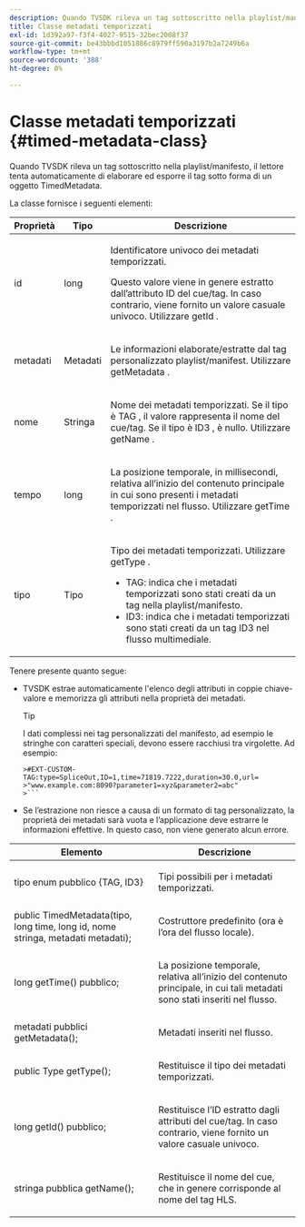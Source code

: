 ```yaml
---
description: Quando TVSDK rileva un tag sottoscritto nella playlist/manifesto, il lettore tenta automaticamente di elaborare ed esporre il tag sotto forma di un oggetto TimedMetadata.
title: Classe metadati temporizzati
exl-id: 1d392a97-f3f4-4027-9515-32bec2008f37
source-git-commit: be43bbbd1051886c8979ff590a3197b2a7249b6a
workflow-type: tm+mt
source-wordcount: '388'
ht-degree: 0%

---
```


# Classe metadati temporizzati {#timed-metadata-class}

Quando TVSDK rileva un tag sottoscritto nella playlist/manifesto, il lettore tenta automaticamente di elaborare ed esporre il tag sotto forma di un oggetto TimedMetadata.

La classe fornisce i seguenti elementi:

<table id="table_FFC56AC5B1E04DA99C9309C0223ABA90"> 
 <thead> 
  <tr> 
   <th colname="col1" class="entry"> Proprietà </th> 
   <th colname="col02" class="entry"> Tipo </th> 
   <th colname="col2" class="entry"> Descrizione </th> 
  </tr> 
 </thead>
 <tbody> 
  <tr> 
   <td colname="col1"> <span class="codeph"> id </span> </td> 
   <td colname="col02"> long </td> 
   <td colname="col2"> <p>Identificatore univoco dei metadati temporizzati. </p> <p>Questo valore viene in genere estratto dall’attributo ID del cue/tag. In caso contrario, viene fornito un valore casuale univoco. Utilizzare <span class="codeph"> getId </span>. </p> </td> 
  </tr> 
  <tr> 
   <td colname="col1"> <span class="codeph"> metadati </span> </td> 
   <td colname="col02"> Metadati </td> 
   <td colname="col2"> <p>Le informazioni elaborate/estratte dal tag personalizzato playlist/manifest. Utilizzare <span class="codeph"> getMetadata </span>. </p> </td> 
  </tr> 
  <tr> 
   <td colname="col1"> <span class="codeph"> nome </span> </td> 
   <td colname="col02"> Stringa </td> 
   <td colname="col2"> <p>Nome dei metadati temporizzati. Se il tipo è <span class="codeph"> TAG </span>, il valore rappresenta il nome del cue/tag. Se il tipo è <span class="codeph"> ID3 </span>, è nullo. Utilizzare <span class="codeph"> getName </span>. </p> </td> 
  </tr> 
  <tr> 
   <td colname="col1"> <span class="codeph"> tempo </span> </td> 
   <td colname="col02"> long </td> 
   <td colname="col2"> <p>La posizione temporale, in millisecondi, relativa all’inizio del contenuto principale in cui sono presenti i metadati temporizzati nel flusso. Utilizzare <span class="codeph"> getTime </span>. </p> </td> 
  </tr> 
  <tr> 
   <td colname="col1"> <span class="codeph"> tipo </span> </td> 
   <td colname="col02"> Tipo </td> 
   <td colname="col2"> <p>Tipo dei metadati temporizzati. Utilizzare <span class="codeph"> getType </span>. 
     <ul id="ul_70FBFB33E9F846D8B38592560CCE9560"> 
      <li id="li_739D30561BFB4D9B97DF212E4880BA2C">TAG: indica che i metadati temporizzati sono stati creati da un tag nella playlist/manifesto. </li> 
      <li id="li_E785E1DEF1CC4D9DBE7764E5D05EFAFC">ID3: indica che i metadati temporizzati sono stati creati da un tag ID3 nel flusso multimediale. </li> 
     </ul> </p> </td> 
  </tr> 
 </tbody> 
</table>

<!--<a id="section_737CC47997F74F80A3C5C6171ADE120E"></a>-->

Tenere presente quanto segue:

* TVSDK estrae automaticamente l&#39;elenco degli attributi in coppie chiave-valore e memorizza gli attributi nella proprietà dei metadati.

   >[!TIP]
   >
   >I dati complessi nei tag personalizzati del manifesto, ad esempio le stringhe con caratteri speciali, devono essere racchiusi tra virgolette. Ad esempio:
   >
   >
   ```
   >#EXT-CUSTOM-TAG:type=SpliceOut,ID=1,time=71819.7222,duration=30.0,url= 
   >"www.example.com:8090?parameter1=xyz&parameter2=abc"
   >```

* Se l’estrazione non riesce a causa di un formato di tag personalizzato, la proprietà dei metadati sarà vuota e l’applicazione deve estrarre le informazioni effettive. In questo caso, non viene generato alcun errore.

<table id="table_1BAE98BF23F641A3A5709EBE37B327F6"> 
 <thead> 
  <tr> 
   <th colname="col1" class="entry"> Elemento </th> 
   <th colname="col2" class="entry"> Descrizione </th> 
  </tr> 
 </thead>
 <tbody> 
  <tr> 
   <td colname="col1"> <span class="codeph"> tipo enum pubblico {TAG, ID3} </span> </td> 
   <td colname="col2"> <p>Tipi possibili per i metadati temporizzati. </p> </td> 
  </tr> 
  <tr> 
   <td colname="col1"> <span class="codeph"> public TimedMetadata(tipo, long time, long id, nome stringa, metadati metadati); </span> </td> 
   <td colname="col2"> <p>Costruttore predefinito (ora è l’ora del flusso locale). </p> </td> 
  </tr> 
  <tr> 
   <td colname="col1"> <span class="codeph"> long getTime() pubblico; </span> </td> 
   <td colname="col2"> <p>La posizione temporale, relativa all’inizio del contenuto principale, in cui tali metadati sono stati inseriti nel flusso. </p> </td> 
  </tr> 
  <tr> 
   <td colname="col1"> <span class="codeph"> metadati pubblici getMetadata(); </span> </td> 
   <td colname="col2"> <p>Metadati inseriti nel flusso. </p> </td> 
  </tr> 
  <tr> 
   <td colname="col1"> <span class="codeph"> public Type getType(); </span> </td> 
   <td colname="col2"> <p>Restituisce il tipo dei metadati temporizzati. </p> </td> 
  </tr> 
  <tr> 
   <td colname="col1"> <span class="codeph"> long getId() pubblico; </span> </td> 
   <td colname="col2"> <p>Restituisce l’ID estratto dagli attributi del cue/tag. In caso contrario, viene fornito un valore casuale univoco. </p> </td> 
  </tr> 
  <tr> 
   <td colname="col1"> <span class="codeph"> stringa pubblica getName(); </span> </td> 
   <td colname="col2"> <p>Restituisce il nome del cue, che in genere corrisponde al nome del tag HLS. </p> </td> 
  </tr> 
 </tbody> 
</table>
